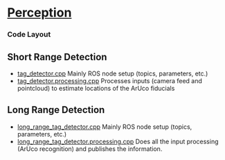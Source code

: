 # [Perception](https://github.com/umrover/mrover-ros/wiki/Perception)

### Code Layout


## Short Range Detection
- [tag_detector.cpp](./tag_detector.cpp) Mainly ROS node setup (topics, parameters, etc.)
- [tag_detector.processing.cpp](./tag_detector.processing.cpp) Processes inputs (camera feed and pointcloud) to estimate locations of the ArUco fiducials


## Long Range Detection
- [long_range_tag_detector.cpp](./long_range_tag_detector.cpp) Mainly ROS node setup (topics, parameters, etc.)
- [long_range_tag_detector.processing.cpp](./long_range_tag_detector.processing.cpp) Does all the input processing (ArUco recognition) and publishes the information.
